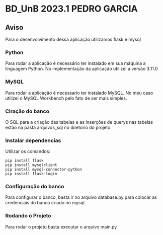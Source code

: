 # BD_UnB 2023.1 PEDRO GARCIA

## Aviso
Para o desenvolvimento dessa aplicação utilizamos flask e mysql


### Python
Para rodar a aplicação é necessário ter instalado em sua máquina a linguagem Python. No implementação da aplicação utilizei a versão 3.11.0

### MySQL
Para rodar a aplicação é necessario ter instalado MySQL. No meu caso utilizei o MySQL Workbench pelo fato de ser mais simples.

### Ciração do banco
O SQL para a criação das tabelas e as inserções de querys nas tabelas estão na pasta arquivos_sql no diretorio do projeto.

### Instalar dependencias

Utilizar os comandos:
```
pip install flask
pip install mysqlclient
pip install mysql-connector-python
pip install flask-login

```
### Configuração do banco

Para configurar o banco, basta ir no arquivo database.py para colocar as credenciais do banco criado no mysql.


### Rodando o Projeto
Para rodar o projeto basta executar o arquivo main.py